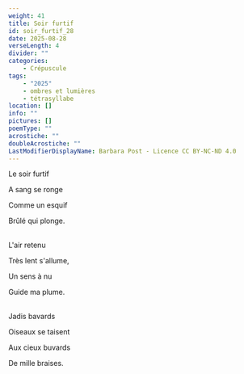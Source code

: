 ```yaml
---
weight: 41
title: Soir furtif
id: soir_furtif_28
date: 2025-08-28
verseLength: 4
divider: ""
categories:
    - Crépuscule
tags:
    - "2025"
    - ombres et lumières
    - tétrasyllabe
location: []
info: ""
pictures: []
poemType: ""
acrostiche: ""
doubleAcrostiche: ""
LastModifierDisplayName: Barbara Post - Licence CC BY-NC-ND 4.0
---
```

Le soir furtif

A sang se ronge

Comme un esquif

Brûlé qui plonge.

 \
L'air retenu

Très lent s'allume,

Un sens à nu

Guide ma plume.

 \
Jadis bavards

Oiseaux se taisent

Aux cieux buvards

De mille braises.
